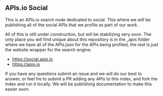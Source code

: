 ## APIs.io Social
This is an APIs.io search node dedicated to social. This where we will be publishing all of the social APIs that we profile as part of our work.

All of this is still under construction, but will be stabilizing very soon. The only place you will find unique about this repository is in the _apis folder where we have all of the APIs.json for the APIs being profiled, the rest is just the website wrapper for the search engine.

- https://social.apis.io
- https://apis.io

If you have any questions submit an issue and we will do our best to answer, or feel fre to submit a PR adding any APIs to this index, and fork the index and run it locally. We will be publishing documentation to make this easier soon.